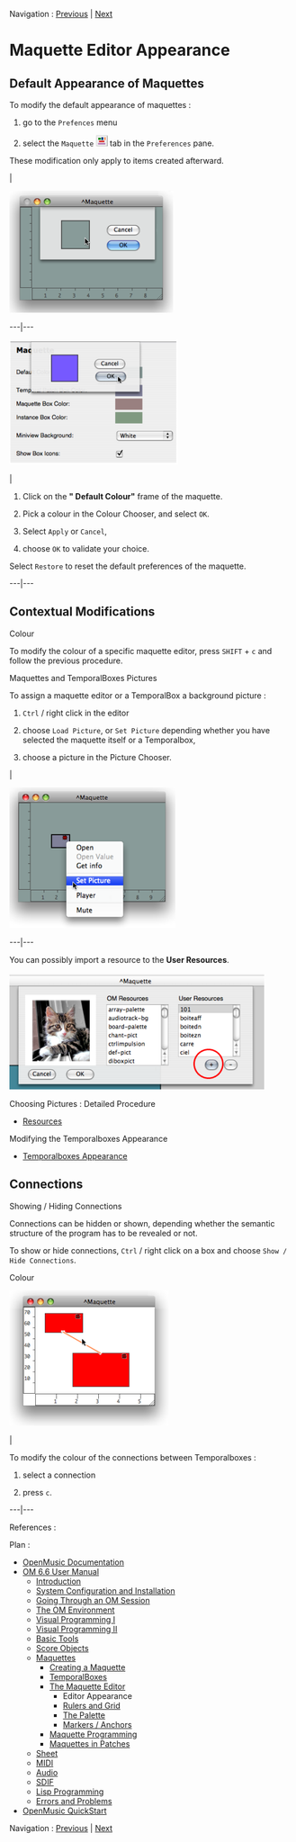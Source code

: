 Navigation : [Previous](Editor "page précédente\(The Maquette
Editor\)") | [Next](Grid%20and%20Rulers "Next\(Rulers
and Grid\)")


# Maquette Editor Appearance

## Default Appearance of Maquettes

To modify the default appearance of maquettes :

  1. go to the `Prefences` menu

  2. select the `Maquette` ![](../res/maq_icon.png) tab in the `Preferences` pane.

These modification only apply to items created afterward.

|

![](../res/col.png)  
  
---|---  
  
![](../res/defcol4.png)

|

  1. Click on the **" Default Colour"** frame of the maquette.

  2. Pick a colour in the Colour Chooser, and select `OK`. 

  3. Select `Apply` or `Cancel`, 

  4. choose `OK` to validate your choice. 

Select `Restore` to reset the default preferences of the maquette.  
  
---|---  
  
## Contextual Modifications

Colour

To modify the colour of a specific maquette editor, press `SHIFT` \+ `c` and
follow the previous procedure.

Maquettes and TemporalBoxes Pictures

To assign a maquette editor or a TemporalBox a background picture :

  1. `Ctrl` / right click in the editor

  2. choose `Load Picture`, or `Set Picture` depending whether you have selected the maquette itself or a Temporalbox,

  3. choose a picture in the Picture Chooser. 

|

![](../res/setpic.png)  
  
---|---  
  
You can possibly import a resource to the **User Resources**.

![](../res/picture.png)

Choosing Pictures : Detailed Procedure

  * [Resources](resources)

Modifying the Temporalboxes Appearance

  * [Temporalboxes Appearance](Appearance)

## Connections

Showing / Hiding Connections

Connections can be hidden or shown, depending whether the semantic structure
of the program has to be revealed or not.

To show or hide connections, `Ctrl` / right click on a box and choose `Show /
Hide Connections`.

Colour

![](../res/colour.png)

|

To modify the colour of the connections between Temporalboxes :

  1. select a connection

  2. press `c`.

  
  
---|---  
  
References :

Plan :

  * [OpenMusic Documentation](OM-Documentation)
  * [OM 6.6 User Manual](OM-User-Manual)
    * [Introduction](00-Sommaire)
    * [System Configuration and Installation](Installation)
    * [Going Through an OM Session](Goingthrough)
    * [The OM Environment](Environment)
    * [Visual Programming I](BasicVisualProgramming)
    * [Visual Programming II](AdvancedVisualProgramming)
    * [Basic Tools](BasicObjects)
    * [Score Objects](ScoreObjects)
    * [Maquettes](Maquettes)
      * [Creating a Maquette](Maquette)
      * [TemporalBoxes](TemporalBoxes)
      * [The Maquette Editor](Editor)
        * Editor Appearance
        * [Rulers and Grid](Grid%20and%20Rulers)
        * [The Palette](player)
        * [Markers / Anchors](Markers)
      * [Maquette Programming](Programming%20Maquette)
      * [Maquettes in Patches](Maquettes%20in%20Patches)
    * [Sheet](Sheet)
    * [MIDI](MIDI)
    * [Audio](Audio)
    * [SDIF](SDIF)
    * [Lisp Programming](Lisp)
    * [Errors and Problems](errors)
  * [OpenMusic QuickStart](QuickStart-Chapters)

Navigation : [Previous](Editor "page précédente\(The Maquette
Editor\)") | [Next](Grid%20and%20Rulers "Next\(Rulers
and Grid\)")

